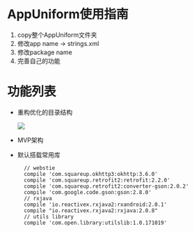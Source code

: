 # AppUniform使用指南

1. copy整个AppUniform文件夹
2. 修改app name -> strings.xml
3. 修改package name
4. 完善自己的功能


# 功能列表

- 重构优化的目录结构

    ![](https://i.imgur.com/zbW9vDL.png)

- MVP架构
- 默认搭载常用库

        // webstie
        compile 'com.squareup.okhttp3:okhttp:3.6.0'
        compile 'com.squareup.retrofit2:retrofit:2.2.0'
        compile 'com.squareup.retrofit2:converter-gson:2.0.2'
        compile 'com.google.code.gson:gson:2.8.0'
        // rxjava
        compile 'io.reactivex.rxjava2:rxandroid:2.0.1'
        compile "io.reactivex.rxjava2:rxjava:2.0.8"
        // utils library
        compile 'com.open.library:utilslib:1.0.171019'
